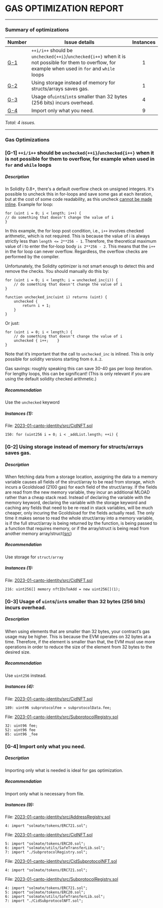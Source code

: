 # GAS OPTIMIZATION REPORT

---

### Summary of optimizations


| Number     | Issue details                                                                                                                                         | Instances |
| ------------ | ------------------------------------------------------------------------------------------------------------------------------------------------------- | :---------: |
| [G-1](#G1) | `++i/i++` should be `unchecked{++i}`/`unchecked{i++}` when  it is not possible for them to overflow, for example when used in `for` and `while` loops |     1     |
| [G-2](#G3) | Using storage instead of memory for structs/arrays saves gas.                                                                                         |     1     |
| [G-3](#G4) | Usage of`uint`s/`int`s smaller than 32 bytes (256 bits) incurs overhead.                                                                              |     4     |
| [G-4](#G5) | Import only what you need.                                                                                                                            |     9     |

*Total: 4 issues.*

---

### Gas Optimizations

### <a id=G1>[G-1]</a> `++i/i++` should be `unchecked{++i}`/`unchecked{i++}` when  it is not possible for them to overflow, for example when used in `for` and `while` loops

##### Description

In Solidity 0.8+, there's a default overflow check on unsigned integers. It's possible to uncheck this in for-loops and save some gas at each iteration, but at the cost of some code readability, as this uncheck [cannot be made inline](https://github.com/ethereum/solidity/issues/10695).
Example for loop:

```Solidity
for (uint i = 0; i < length; i++) {
// do something that doesn't change the value of i
}
```

In this example, the for loop post condition, i.e., `i++` involves checked arithmetic, which is not required. This is because the value of i is always strictly less than `length <= 2**256 - 1`. Therefore, the theoretical maximum value of i to enter the for-loop body `is 2**256 - 2`. This means that the `i++` in the for loop can never overflow. Regardless, the overflow checks are performed by the compiler.

Unfortunately, the Solidity optimizer is not smart enough to detect this and remove the checks. You should manually do this by:

```Solidity
for (uint i = 0; i < length; i = unchecked_inc(i)) {
	// do something that doesn't change the value of i
}

function unchecked_inc(uint i) returns (uint) {
	unchecked {
		return i + 1;
	}
}
```

Or just:

```Solidity
for (uint i = 0; i < length;) {
	// do something that doesn't change the value of i
	unchecked { i++; 	}
}
```

Note that it’s important that the call to `unchecked_inc` is inlined. This is only possible for solidity versions starting from `0.8.2`.

Gas savings: roughly speaking this can save 30-40 gas per loop iteration. For lengthy loops, this can be significant!
(This is only relevant if you are using the default solidity checked arithmetic.)

##### Recommendation

Use the `unchecked` keyword

##### *Instances (1):*

File: [2023-01-canto-identity/src/CidNFT.sol](https://github.com/code-423n4/2023-01-canto-identity/blob/main/src/CidNFT.sol#L150 )

```solidity
150: for (uint256 i = 0; i < _addList.length; ++i) {
```

### <a id=G3>[G-2]</a> Using storage instead of memory for structs/arrays saves gas.

##### Description

When fetching data from a storage location, assigning the data to a memory variable causes all fields of the struct/array to be read from storage, which incurs a Gcoldsload (2100 gas) for each field of the struct/array. If the fields are read from the new memory variable, they incur an additional MLOAD rather than a cheap stack read.
Instead of declaring the variable with the memory keyword, declaring the variable with the storage keyword and caching any fields that need to be re-read in stack variables, will be much cheaper, only incuring the Gcoldsload for the fields actually read. The only time it makes sense to read the whole struct/array into a memory variable, is if the full struct/array is being returned by the function, is being passed to a function that requires memory, or if the array/struct is being read from another memory array/struct([src](https://ethereum.stackexchange.com/questions/128380/why-using-storage-keyword-instead-of-memory-cost-less-gas))

##### Recommendation

Use storage for `struct/array`

##### *Instances (1):*

File: [2023-01-canto-identity/src/CidNFT.sol](https://github.com/code-423n4/2023-01-canto-identity/blob/main/src/CidNFT.sol#L216 )

```solidity
216: uint256[] memory nftIDsToAdd = new uint256[](1);
```

### <a id=G4>[G-3]</a> Usage of `uint`s/`int`s smaller than 32 bytes (256 bits) incurs overhead.

##### Description

When using elements that are smaller than 32 bytes, your contract’s gas usage may be higher. This is because the EVM operates on 32 bytes at a time. Therefore, if the element is smaller than that, the EVM must use more operations in order to reduce the size of the element from 32 bytes to the desired size.

##### Recommendation

Use `uint256` instead.

##### *Instances (4):*

File: [2023-01-canto-identity/src/CidNFT.sol](https://github.com/code-423n4/2023-01-canto-identity/blob/main/src/CidNFT.sol#L189 )

```solidity
189: uint96 subprotocolFee = subprotocolData.fee;
```

File: [2023-01-canto-identity/src/SubprotocolRegistry.sol](https://github.com/code-423n4/2023-01-canto-identity/blob/main/src/SubprotocolRegistry.sol#L32 )

```solidity
32: uint96 fee;
52: uint96 fee
85: uint96 _fee
```

### <a id=G5>[G-4]</a> Import only what you need.

##### Description

Importing only what is needed is ideal for gas optimization.

##### Recommendation

Import only what is necessary from file.

##### *Instances (9):*

File: [2023-01-canto-identity/src/AddressRegistry.sol](https://github.com/code-423n4/2023-01-canto-identity/blob/main/src/AddressRegistry.sol#L4 )

```solidity
4: import "solmate/tokens/ERC721.sol";
```

File: [2023-01-canto-identity/src/CidNFT.sol](https://github.com/code-423n4/2023-01-canto-identity/blob/main/src/CidNFT.sol#L5 )

```solidity
5: import "solmate/tokens/ERC20.sol";
6: import "solmate/utils/SafeTransferLib.sol";
7: import "./SubprotocolRegistry.sol";
```

File: [2023-01-canto-identity/src/CidSubprotocolNFT.sol](https://github.com/code-423n4/2023-01-canto-identity/blob/main/src/CidSubprotocolNFT.sol#L4 )

```solidity
4: import "solmate/tokens/ERC721.sol";
```

File: [2023-01-canto-identity/src/SubprotocolRegistry.sol](https://github.com/code-423n4/2023-01-canto-identity/blob/main/src/SubprotocolRegistry.sol#L4 )

```solidity
4: import "solmate/tokens/ERC721.sol";
5: import "solmate/tokens/ERC20.sol";
6: import "solmate/utils/SafeTransferLib.sol";
7: import "./CidSubprotocolNFT.sol";
```